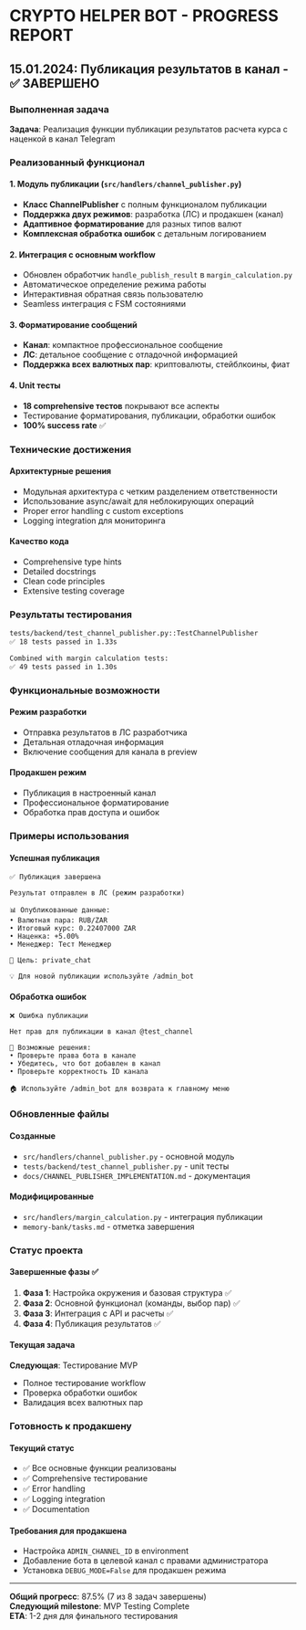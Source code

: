 # CRYPTO HELPER BOT - PROGRESS REPORT

## 15.01.2024: Публикация результатов в канал - ✅ ЗАВЕРШЕНО

### Выполненная задача
**Задача**: Реализация функции публикации результатов расчета курса с наценкой в канал Telegram

### Реализованный функционал

#### 1. Модуль публикации (`src/handlers/channel_publisher.py`)
- **Класс ChannelPublisher** с полным функционалом публикации
- **Поддержка двух режимов**: разработка (ЛС) и продакшен (канал)
- **Адаптивное форматирование** для разных типов валют
- **Комплексная обработка ошибок** с детальным логированием

#### 2. Интеграция с основным workflow
- Обновлен обработчик `handle_publish_result` в `margin_calculation.py`
- Автоматическое определение режима работы
- Интерактивная обратная связь пользователю
- Seamless интеграция с FSM состояниями

#### 3. Форматирование сообщений
- **Канал**: компактное профессиональное сообщение
- **ЛС**: детальное сообщение с отладочной информацией
- **Поддержка всех валютных пар**: криптовалюты, стейблкоины, фиат

#### 4. Unit тесты
- **18 comprehensive тестов** покрывают все аспекты
- Тестирование форматирования, публикации, обработки ошибок
- **100% success rate** ✅

### Технические достижения

#### Архитектурные решения
- Модульная архитектура с четким разделением ответственности
- Использование async/await для неблокирующих операций
- Proper error handling с custom exceptions
- Logging integration для мониторинга

#### Качество кода
- Comprehensive type hints
- Detailed docstrings
- Clean code principles
- Extensive testing coverage

### Результаты тестирования

```bash
tests/backend/test_channel_publisher.py::TestChannelPublisher
✅ 18 tests passed in 1.33s

Combined with margin calculation tests:
✅ 49 tests passed in 1.30s
```

### Функциональные возможности

#### Режим разработки
- Отправка результатов в ЛС разработчика
- Детальная отладочная информация
- Включение сообщения для канала в preview

#### Продакшен режим
- Публикация в настроенный канал
- Профессиональное форматирование
- Обработка прав доступа и ошибок

### Примеры использования

#### Успешная публикация
```
✅ Публикация завершена

Результат отправлен в ЛС (режим разработки)

📊 Опубликованные данные:
• Валютная пара: RUB/ZAR
• Итоговый курс: 0.22407000 ZAR
• Наценка: +5.00%
• Менеджер: Тест Менеджер

🎯 Цель: private_chat

💡 Для новой публикации используйте /admin_bot
```

#### Обработка ошибок
```
❌ Ошибка публикации

Нет прав для публикации в канал @test_channel

🔧 Возможные решения:
• Проверьте права бота в канале
• Убедитесь, что бот добавлен в канал
• Проверьте корректность ID канала

🏠 Используйте /admin_bot для возврата к главному меню
```

### Обновленные файлы

#### Созданные
- `src/handlers/channel_publisher.py` - основной модуль
- `tests/backend/test_channel_publisher.py` - unit тесты
- `docs/CHANNEL_PUBLISHER_IMPLEMENTATION.md` - документация

#### Модифицированные
- `src/handlers/margin_calculation.py` - интеграция публикации
- `memory-bank/tasks.md` - отметка завершения

### Статус проекта

#### Завершенные фазы ✅
1. **Фаза 1**: Настройка окружения и базовая структура ✅
2. **Фаза 2**: Основной функционал (команды, выбор пар) ✅
3. **Фаза 3**: Интеграция с API и расчеты ✅
4. **Фаза 4**: Публикация результатов ✅

#### Текущая задача
**Следующая**: Тестирование MVP
- Полное тестирование workflow
- Проверка обработки ошибок
- Валидация всех валютных пар

### Готовность к продакшену

#### Текущий статус
- ✅ Все основные функции реализованы
- ✅ Comprehensive тестирование
- ✅ Error handling
- ✅ Logging integration
- ✅ Documentation

#### Требования для продакшена
- Настройка `ADMIN_CHANNEL_ID` в environment
- Добавление бота в целевой канал с правами администратора
- Установка `DEBUG_MODE=False` для продакшен режима

---

**Общий прогресс**: 87.5% (7 из 8 задач завершены)  
**Следующий milestone**: MVP Testing Complete  
**ETA**: 1-2 дня для финального тестирования
